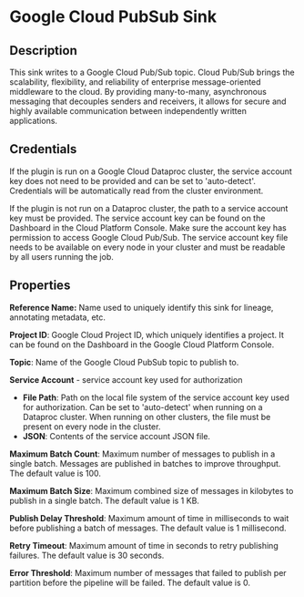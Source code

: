 # Google Cloud PubSub Sink

Description
-----------
This sink writes to a Google Cloud Pub/Sub topic.
Cloud Pub/Sub brings the scalability, flexibility, and reliability of enterprise message-oriented
middleware to the cloud. By providing many-to-many, asynchronous messaging that decouples senders and receivers,
it allows for secure and highly available communication between independently written applications.

Credentials
-----------
If the plugin is run on a Google Cloud Dataproc cluster, the service account key does not need to be
provided and can be set to 'auto-detect'.
Credentials will be automatically read from the cluster environment.

If the plugin is not run on a Dataproc cluster, the path to a service account key must be provided.
The service account key can be found on the Dashboard in the Cloud Platform Console.
Make sure the account key has permission to access Google Cloud Pub/Sub.
The service account key file needs to be available on every node in your cluster and
must be readable by all users running the job.

Properties
----------
**Reference Name:** Name used to uniquely identify this sink for lineage, annotating metadata, etc.

**Project ID**: Google Cloud Project ID, which uniquely identifies a project.
It can be found on the Dashboard in the Google Cloud Platform Console.

**Topic**: Name of the Google Cloud PubSub topic to publish to.

**Service Account**  - service account key used for authorization
* **File Path**: Path on the local file system of the service account key used for
authorization. Can be set to 'auto-detect' when running on a Dataproc cluster.
When running on other clusters, the file must be present on every node in the cluster.
* **JSON**: Contents of the service account JSON file.

**Maximum Batch Count**: Maximum number of messages to publish in a single batch.
Messages are published in batches to improve throughput. The default value is 100.

**Maximum Batch Size**: Maximum combined size of messages in kilobytes to publish in a single batch.
The default value is 1 KB.

**Publish Delay Threshold**: Maximum amount of time in milliseconds to wait before publishing a batch of messages.
The default value is 1 millisecond.

**Retry Timeout**: Maximum amount of time in seconds to retry publishing failures. The default value is 30 seconds.

**Error Threshold**: Maximum number of messages that failed to publish per partition before
the pipeline will be failed. The default value is 0.